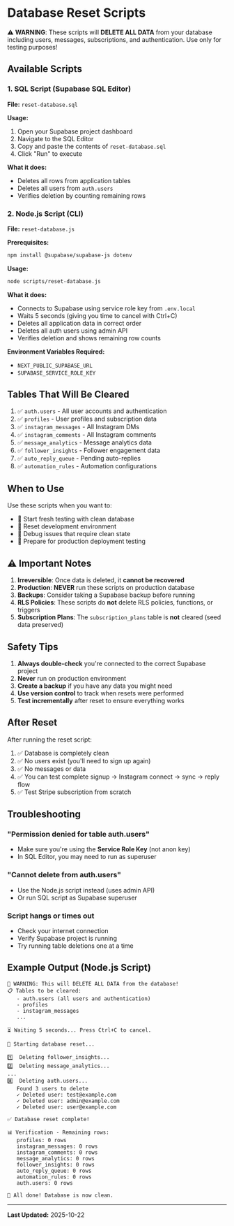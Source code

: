 # Database Reset Scripts

⚠️ **WARNING**: These scripts will **DELETE ALL DATA** from your database including users, messages, subscriptions, and authentication. Use only for testing purposes!

## Available Scripts

### 1. SQL Script (Supabase SQL Editor)

**File:** `reset-database.sql`

**Usage:**
1. Open your Supabase project dashboard
2. Navigate to the SQL Editor
3. Copy and paste the contents of `reset-database.sql`
4. Click "Run" to execute

**What it does:**
- Deletes all rows from application tables
- Deletes all users from `auth.users`
- Verifies deletion by counting remaining rows

### 2. Node.js Script (CLI)

**File:** `reset-database.js`

**Prerequisites:**
```bash
npm install @supabase/supabase-js dotenv
```

**Usage:**
```bash
node scripts/reset-database.js
```

**What it does:**
- Connects to Supabase using service role key from `.env.local`
- Waits 5 seconds (giving you time to cancel with Ctrl+C)
- Deletes all application data in correct order
- Deletes all auth users using admin API
- Verifies deletion and shows remaining row counts

**Environment Variables Required:**
- `NEXT_PUBLIC_SUPABASE_URL`
- `SUPABASE_SERVICE_ROLE_KEY`

## Tables That Will Be Cleared

1. ✅ `auth.users` - All user accounts and authentication
2. ✅ `profiles` - User profiles and subscription data
3. ✅ `instagram_messages` - All Instagram DMs
4. ✅ `instagram_comments` - All Instagram comments
5. ✅ `message_analytics` - Message analytics data
6. ✅ `follower_insights` - Follower engagement data
7. ✅ `auto_reply_queue` - Pending auto-replies
8. ✅ `automation_rules` - Automation configurations

## When to Use

Use these scripts when you want to:
- 🧪 Start fresh testing with clean database
- 🔄 Reset development environment
- 🐛 Debug issues that require clean state
- 🚀 Prepare for production deployment testing

## ⚠️ Important Notes

1. **Irreversible**: Once data is deleted, it **cannot be recovered**
2. **Production**: **NEVER** run these scripts on production database
3. **Backups**: Consider taking a Supabase backup before running
4. **RLS Policies**: These scripts do **not** delete RLS policies, functions, or triggers
5. **Subscription Plans**: The `subscription_plans` table is **not** cleared (seed data preserved)

## Safety Tips

1. **Always double-check** you're connected to the correct Supabase project
2. **Never** run on production environment
3. **Create a backup** if you have any data you might need
4. **Use version control** to track when resets were performed
5. **Test incrementally** after reset to ensure everything works

## After Reset

After running the reset script:

1. ✅ Database is completely clean
2. ✅ No users exist (you'll need to sign up again)
3. ✅ No messages or data
4. ✅ You can test complete signup → Instagram connect → sync → reply flow
5. ✅ Test Stripe subscription from scratch

## Troubleshooting

### "Permission denied for table auth.users"
- Make sure you're using the **Service Role Key** (not anon key)
- In SQL Editor, you may need to run as superuser

### "Cannot delete from auth.users"
- Use the Node.js script instead (uses admin API)
- Or run SQL script as Supabase superuser

### Script hangs or times out
- Check your internet connection
- Verify Supabase project is running
- Try running table deletions one at a time

## Example Output (Node.js Script)

```
🚨 WARNING: This will DELETE ALL DATA from the database!
📋 Tables to be cleared:
   - auth.users (all users and authentication)
   - profiles
   - instagram_messages
   ...

⏳ Waiting 5 seconds... Press Ctrl+C to cancel.

🔄 Starting database reset...

1️⃣  Deleting follower_insights...
2️⃣  Deleting message_analytics...
...
8️⃣  Deleting auth.users...
   Found 3 users to delete
   ✓ Deleted user: test@example.com
   ✓ Deleted user: admin@example.com
   ✓ Deleted user: user@example.com

✅ Database reset complete!

📊 Verification - Remaining rows:
   profiles: 0 rows
   instagram_messages: 0 rows
   instagram_comments: 0 rows
   message_analytics: 0 rows
   follower_insights: 0 rows
   auto_reply_queue: 0 rows
   automation_rules: 0 rows
   auth.users: 0 rows

🎉 All done! Database is now clean.
```

---

**Last Updated:** 2025-10-22
